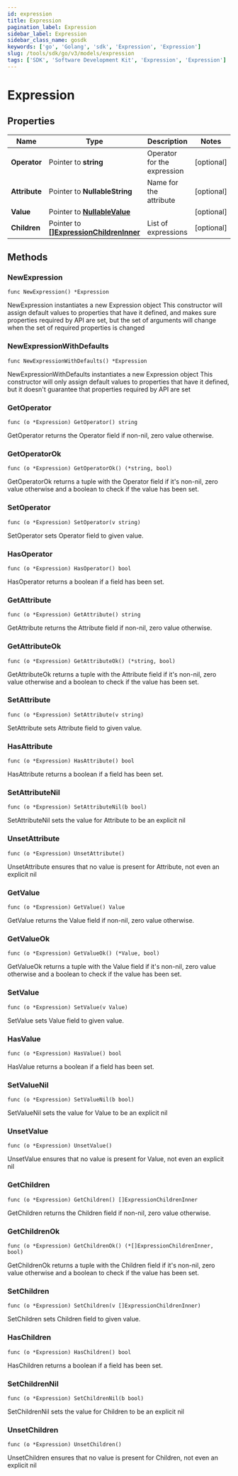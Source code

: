 ```yaml
---
id: expression
title: Expression
pagination_label: Expression
sidebar_label: Expression
sidebar_class_name: gosdk
keywords: ['go', 'Golang', 'sdk', 'Expression', 'Expression']
slug: /tools/sdk/go/v3/models/expression
tags: ['SDK', 'Software Development Kit', 'Expression', 'Expression']
---
```


# Expression

## Properties

| Name | Type | Description | Notes |
| --- | --- | --- | --- |
| **Operator** | Pointer to **string** | Operator for the expression | [optional] |
| **Attribute** | Pointer to **NullableString** | Name for the attribute | [optional] |
| **Value** | Pointer to [**NullableValue**](value) |  | [optional] |
| **Children** | Pointer to [**[]ExpressionChildrenInner**](expression-children-inner) | List of expressions | [optional] |

## Methods

### NewExpression

`func NewExpression() *Expression`

NewExpression instantiates a new Expression object This constructor will assign default values to properties that have it defined, and makes sure properties required by API are set, but the set of arguments will change when the set of required properties is changed

### NewExpressionWithDefaults

`func NewExpressionWithDefaults() *Expression`

NewExpressionWithDefaults instantiates a new Expression object This constructor will only assign default values to properties that have it defined, but it doesn't guarantee that properties required by API are set

### GetOperator

`func (o *Expression) GetOperator() string`

GetOperator returns the Operator field if non-nil, zero value otherwise.

### GetOperatorOk

`func (o *Expression) GetOperatorOk() (*string, bool)`

GetOperatorOk returns a tuple with the Operator field if it's non-nil, zero value otherwise and a boolean to check if the value has been set.

### SetOperator

`func (o *Expression) SetOperator(v string)`

SetOperator sets Operator field to given value.

### HasOperator

`func (o *Expression) HasOperator() bool`

HasOperator returns a boolean if a field has been set.

### GetAttribute

`func (o *Expression) GetAttribute() string`

GetAttribute returns the Attribute field if non-nil, zero value otherwise.

### GetAttributeOk

`func (o *Expression) GetAttributeOk() (*string, bool)`

GetAttributeOk returns a tuple with the Attribute field if it's non-nil, zero value otherwise and a boolean to check if the value has been set.

### SetAttribute

`func (o *Expression) SetAttribute(v string)`

SetAttribute sets Attribute field to given value.

### HasAttribute

`func (o *Expression) HasAttribute() bool`

HasAttribute returns a boolean if a field has been set.

### SetAttributeNil

`func (o *Expression) SetAttributeNil(b bool)`

SetAttributeNil sets the value for Attribute to be an explicit nil

### UnsetAttribute

`func (o *Expression) UnsetAttribute()`

UnsetAttribute ensures that no value is present for Attribute, not even an explicit nil

### GetValue

`func (o *Expression) GetValue() Value`

GetValue returns the Value field if non-nil, zero value otherwise.

### GetValueOk

`func (o *Expression) GetValueOk() (*Value, bool)`

GetValueOk returns a tuple with the Value field if it's non-nil, zero value otherwise and a boolean to check if the value has been set.

### SetValue

`func (o *Expression) SetValue(v Value)`

SetValue sets Value field to given value.

### HasValue

`func (o *Expression) HasValue() bool`

HasValue returns a boolean if a field has been set.

### SetValueNil

`func (o *Expression) SetValueNil(b bool)`

SetValueNil sets the value for Value to be an explicit nil

### UnsetValue

`func (o *Expression) UnsetValue()`

UnsetValue ensures that no value is present for Value, not even an explicit nil

### GetChildren

`func (o *Expression) GetChildren() []ExpressionChildrenInner`

GetChildren returns the Children field if non-nil, zero value otherwise.

### GetChildrenOk

`func (o *Expression) GetChildrenOk() (*[]ExpressionChildrenInner, bool)`

GetChildrenOk returns a tuple with the Children field if it's non-nil, zero value otherwise and a boolean to check if the value has been set.

### SetChildren

`func (o *Expression) SetChildren(v []ExpressionChildrenInner)`

SetChildren sets Children field to given value.

### HasChildren

`func (o *Expression) HasChildren() bool`

HasChildren returns a boolean if a field has been set.

### SetChildrenNil

`func (o *Expression) SetChildrenNil(b bool)`

SetChildrenNil sets the value for Children to be an explicit nil

### UnsetChildren

`func (o *Expression) UnsetChildren()`

UnsetChildren ensures that no value is present for Children, not even an explicit nil
